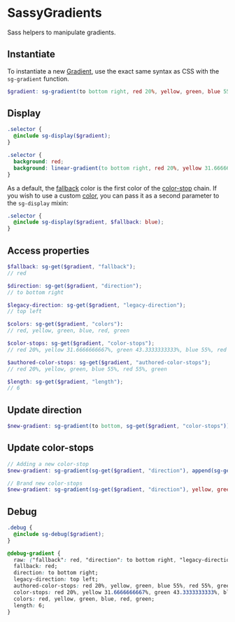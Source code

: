 SassyGradients
==============

Sass helpers to manipulate gradients.

## Instantiate

To instantiate a new [Gradient](https://github.com/HugoGiraudel/SassyGradients/blob/master/TERMINOLOGY.md#gradient), use the exact same syntax as CSS with the `sg-gradient` function.

```scss
$gradient: sg-gradient(to bottom right, red 20%, yellow, green, blue 55%, red 55%, green);
```

## Display

```scss
.selector {
  @include sg-display($gradient);
}
```

```css
.selector {
  background: red;
  background: linear-gradient(to bottom right, red 20%, yellow 31.6666666667%, green 43.3333333333%, blue 55%, red 55%, green 100%);
}
```

As a default, the [fallback](https://github.com/HugoGiraudel/SassyGradients/blob/master/TERMINOLOGY.md#fallback) color is the first color of the [color-stop](https://github.com/HugoGiraudel/SassyGradients/blob/master/TERMINOLOGY.md#color-stop) chain. If you wish to use a custom [color](https://github.com/HugoGiraudel/SassyGradients/blob/master/TERMINOLOGY.md#color), you can pass it as a second parameter to the `sg-display` mixin:

```scss
.selector {
  @include sg-display($gradient, $fallback: blue);
}
```

## Access properties

```scss
$fallback: sg-get($gradient, "fallback");
// red

$direction: sg-get($gradient, "direction");
// to bottom right

$legacy-direction: sg-get($gradient, "legacy-direction");
// top left

$colors: sg-get($gradient, "colors"):
// red, yellow, green, blue, red, green

$color-stops: sg-get($gradient, "color-stops");
// red 20%, yellow 31.6666666667%, green 43.3333333333%, blue 55%, red 55%, green 100%

$authored-color-stops: sg-get($gradient, "authored-color-stops");
// red 20%, yellow, green, blue 55%, red 55%, green

$length: sg-get($gradient, "length");
// 6
```

## Update direction

```scss
$new-gradient: sg-gradient(to bottom, sg-get($gradient, "color-stops"));
```

## Update color-stops

```scss
// Adding a new color-stop
$new-gradient: sg-gradient(sg-get($gradient, "direction"), append(sg-get($gradient, "authored-color-stops"), hotpink, comma)...);

// Brand new color-stops
$new-gradient: sg-gradient(sg-get($gradient, "direction"), yellow, green, blue, purple, magenta);
```

## Debug

```scss
.debug {
  @include sg-debug($gradient);
}
```

```css
@debug-gradient {
  raw: ("fallback": red, "direction": to bottom right, "legacy-direction": top left, "authored-color-stops": (red 20%, yellow, green, blue 55%, red 55%, green), "color-stops": (red 20%, yellow 31.6666666667%, green 43.3333333333%, blue 55%, red 55%, green 100%), "colors": (red, yellow, green, blue, red, green), "length": 6);
  fallback: red;
  direction: to bottom right;
  legacy-direction: top left;
  authored-color-stops: red 20%, yellow, green, blue 55%, red 55%, green;
  color-stops: red 20%, yellow 31.6666666667%, green 43.3333333333%, blue 55%, red 55%, green 100%;
  colors: red, yellow, green, blue, red, green;
  length: 6;
}
```
